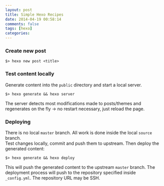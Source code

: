 ```yaml
---
layout: post
title: Simple Hexo Recipes
date: 2014-04-19 00:58:14
comments: false
tags: [hexo]
categories:
---
```


### Create new post
``` [bash]
$> hexo new post <title>
```

### Test content locally
Generate content into the `public` directory and start a local server.
``` [bash]
$> hexo generate && hexo server
```
The server detects most modifications made to posts/themes and regenerates on the fly -> no restart necessary, just reload the page.

### Deploying
There is no local `master` branch. All work is done inside the local `source` branch.  
Test changes locally, commit and push them to upstream. Then deploy the generated content:
``` [bash]
$> hexo generate && hexo deploy
```
This will push the generated content to the upstream `master` branch. The deployment process will push to the repository specified inside `_config.yml`. The repository URL may be SSH.
